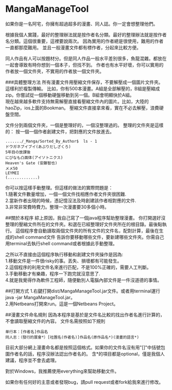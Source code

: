 MangaManageTool
===============

如果你是一名阿宅，你擁有超過超多的漫畫、同人誌。你一定會想整理他們。 
  
根據我個人實踐，最好的整理辦法就是按作者名分類。最好的整理辦法就是按作者名分類。這個很重要，這裡要說兩次。
因為實用的作者總是很使用，難用的作者一直都那麼難用。
並且一般漫畫文件都有標作者，分起來比較方便。

同人作品有人可以按題材分。但是同人作品一般水平差別很多，魚龍混雜。都放在一起會導致有時你想到一個本子，但找不到。
作者也有水平好壞，你可以實用的作者放一個文件夾，不實用的作者放一個文件夾。

###具體整理方法
所有漫畫文件用壓縮文件保存，不要解壓成一個圖片文件夾。這樣利於複製傳輸。
比如，你有500本漫畫。A組是全部解壓的，B組是壓縮成zip。你嘗試從一個移動硬盤移動到另一個。B組會明顯快於A組。  
現在越來越多軟件支持無需解壓直接看壓縮文件內的圖片。比如，大陸的haoZip，ios上面的Bookman。
壓縮文件直接拿來看，實在不必去解壓，浪費硬盤空間。 
 
文件分到兩個文件夾，一個是整理好的，一個沒整理過的。
整理的文件夾是這樣的： 按一個一個作者創建文件，把對應的文件放進去。

    ......./_Manga/Sorted_By_Author$  ls - 1   
    ドウガネブイブイ(あぶりだしざくろ)   
    5年目の放課後  
    にびなも凸面体(アイソトニクス)  
    Heaven's Gate (安藤智也)  
    メメ50  
    LEYMEI      
    (.............)

你可以按這樣手動整理。但這樣的做法的實際問題是：  
1.隨著文件數量增加，一個一個文件找相應作者文件夾很困難.  
2.當新作者出現的時候，憑記憶沒法及時創建該作者相對應的文件.  
3.非常非常費時費力。整理一次漫畫要30多個小時。   


##關於本程序
綜上原因，我自己寫了一個java程序幫助整理漫畫。
你打開選好沒整理的壓縮文件所在的文件夾。和選在已經整理好文件夾所在的根目錄。最後點執行。
這個程序會自動讀取兩個文件夾的所有文件的文件名，配對計算，最後在生成的shell command文件
告訴你要移動哪些文件，要新建哪些文件夾。你需自己用terminal去執行shell command或者根據此手動整理。

之所以不直接由這個程序執行移動和創建文件夾操作是因為:  
1.移動文件是一件很risky的事。丟失、損壞都有可能發生。  
2.這個程序的利用文件名來進行匹配，不是100%正確的，需要人工判斷。   
3.手動移動才有樂趣，程序一下跑完就沒意思了.  
4.就是我覺得作為軟件工程師，隨便動別人電腦內部文件是一件沒道德的事情。  

##打開方式
1.右鍵打開dist/MangaManageTool.jar文件。或者用terminal運行java -jar MangaManageTool.jar。  
2.用Netbeans打開來run。這是一個Netbeans Project。 

##漫畫文件命名規則
因為本程序是基於是文件名比較的找出作者名進行計算的，不會讀取壓縮文件的內容。
文件名需按照如下規則

    单行本：[作者名]作品名    
    同人志：（發行的展會*）[社團名(作者名)]作品名(原作品名*)(漫畫的語言*) 

目前大部分網上漫畫命名都是按照這個格式。如果你的文件名沒有用"[]"中括號包圍作者名的話，程序沒辦法認出作者名的。
含*的項目都是optional，僅是我個人建議，程序並不會去處理。

對於Windows，我推薦使用everything來幫助移動文件。

如果你有任何好的主意或者發現bug，請pull request或者fork給我來進行修改。

